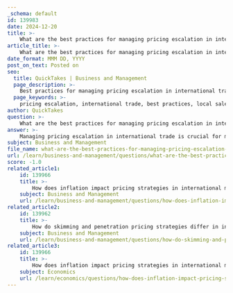 ```yaml
---
_schema: default
id: 139983
date: 2024-12-20
title: >-
    What are the best practices for managing pricing escalation in international trade?
article_title: >-
    What are the best practices for managing pricing escalation in international trade?
date_format: MMM DD, YYYY
post_on_text: Posted on
seo:
  title: QuickTakes | Business and Management
  page_description: >-
    Best practices for managing pricing escalation in international trade include selling locally, utilizing free trade zones, implementing specific contracts, employing price monitoring tools, local production, conducting cost analysis, adapting to local market conditions, and monitoring regulatory changes.
  page_keywords: >-
    pricing escalation, international trade, best practices, local sales, free trade zones, specific contracts, price monitoring, local production, cost analysis, market conditions, regulatory changes
author: QuickTakes
question: >-
    What are the best practices for managing pricing escalation in international trade?
answer: >-
    Managing pricing escalation in international trade is crucial for maintaining competitiveness and profitability. Here are some best practices to effectively manage and reduce pricing escalation:\n\n1. **Sell Locally**: Establishing local sales operations can help mitigate costs associated with exporting. By selling products within the target market, businesses can avoid tariffs and reduce transportation costs.\n\n2. **Utilize Free Trade Zones**: Taking advantage of free trade zones can significantly lower costs. These zones often provide tax incentives and reduced tariffs, allowing companies to import and export goods with fewer financial burdens.\n\n3. **Implement Specific Contracts**: Using contracts that clearly outline pricing terms can help manage expectations and reduce the risk of unexpected cost increases. This includes agreements on pricing adjustments based on market conditions.\n\n4. **Price Monitoring Tools**: Employing price monitoring tools can help businesses keep track of market prices and competitor pricing strategies. This allows for timely adjustments to pricing strategies to remain competitive without sacrificing margins.\n\n5. **Local Production**: Setting up manufacturing facilities in or near target markets can help control costs. Local production reduces transportation expenses and can help avoid tariffs, ultimately leading to a more stable pricing structure.\n\n6. **Cost Analysis**: Conducting thorough cost analysis to understand the factors contributing to price escalation is essential. This includes analyzing the cost of goods, export service expenses, and financing costs associated with exporting.\n\n7. **Adapt to Local Market Conditions**: Understanding local market dynamics, including consumer preferences and purchasing power, can inform pricing strategies. Tailoring prices to fit the local economic environment can help mitigate the effects of price escalation.\n\n8. **Monitor Regulatory Changes**: Staying informed about changes in trade regulations, tariffs, and taxes in the target market can help businesses anticipate and adapt to potential price increases.\n\nBy implementing these best practices, companies can effectively manage pricing escalation and enhance their competitiveness in international markets.
subject: Business and Management
file_name: what-are-the-best-practices-for-managing-pricing-escalation-in-international-trade.md
url: /learn/business-and-management/questions/what-are-the-best-practices-for-managing-pricing-escalation-in-international-trade
score: -1.0
related_article1:
    id: 139966
    title: >-
        How does inflation impact pricing strategies in international markets?
    subject: Business and Management
    url: /learn/business-and-management/questions/how-does-inflation-impact-pricing-strategies-in-international-markets
related_article2:
    id: 139962
    title: >-
        How do skimming and penetration pricing strategies differ in international markets?
    subject: Business and Management
    url: /learn/business-and-management/questions/how-do-skimming-and-penetration-pricing-strategies-differ-in-international-markets
related_article3:
    id: 139966
    title: >-
        How does inflation impact pricing strategies in international markets?
    subject: Economics
    url: /learn/economics/questions/how-does-inflation-impact-pricing-strategies-in-international-markets
---
```


&nbsp;